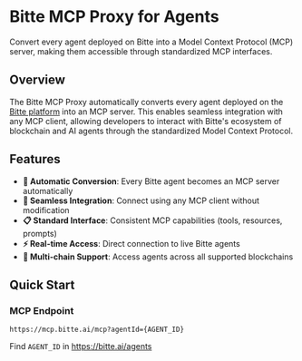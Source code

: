 # Bitte MCP Proxy for Agents

Convert every agent deployed on Bitte into a Model Context Protocol (MCP) server, making them accessible through standardized MCP interfaces.

## Overview

The Bitte MCP Proxy automatically converts every agent deployed on the [Bitte platform](https://bitte.ai) into an MCP server. This enables seamless integration with any MCP client, allowing developers to interact with Bitte's ecosystem of blockchain and AI agents through the standardized Model Context Protocol.

## Features

- **🔄 Automatic Conversion**: Every Bitte agent becomes an MCP server automatically
- **🔌 Seamless Integration**: Connect using any MCP client without modification
- **📋 Standard Interface**: Consistent MCP capabilities (tools, resources, prompts)
- **⚡ Real-time Access**: Direct connection to live Bitte agents
- **🔗 Multi-chain Support**: Access agents across all supported blockchains

## Quick Start

### MCP Endpoint

```
https://mcp.bitte.ai/mcp?agentId={AGENT_ID}
```

Find `AGENT_ID` in https://bitte.ai/agents
